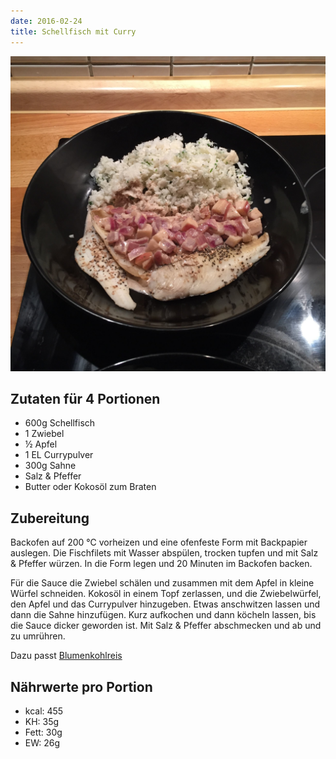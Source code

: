 ```yaml
---
date: 2016-02-24
title: Schellfisch mit Curry
---
```


![](/img/schellfisch-mit-curry.jpg)

## Zutaten für 4 Portionen
- 600g  Schellfisch
- 1     Zwiebel
- ½     Apfel
- 1 EL  Currypulver
- 300g  Sahne
- Salz & Pfeffer
- Butter oder Kokosöl zum Braten

## Zubereitung
Backofen auf 200 ℃ vorheizen und eine ofenfeste Form mit Backpapier auslegen. Die Fischfilets mit Wasser abspülen, trocken tupfen und mit Salz & Pfeffer würzen. In die Form legen und 20 Minuten im Backofen backen.

Für die Sauce die Zwiebel schälen und zusammen mit dem Apfel in kleine Würfel schneiden. Kokosöl in einem Topf zerlassen, und die Zwiebelwürfel, den Apfel und das Currypulver hinzugeben. Etwas anschwitzen lassen und dann die Sahne hinzufügen. Kurz aufkochen und dann köcheln lassen, bis die Sauce dicker geworden ist. Mit Salz & Pfeffer abschmecken und ab und zu umrühren.

Dazu passt [Blumenkohlreis](../beilagen/Blumenkohlreis.html)

## Nährwerte pro Portion
- kcal: 455
- KH:    35g
- Fett:  30g
- EW:   26g
